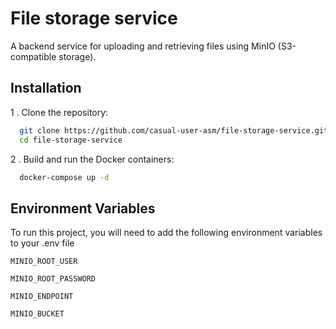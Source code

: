
# File storage service

A backend service for uploading and retrieving files using MinIO (S3-compatible storage).


## Installation

1 . Clone the repository:

```bash
  git clone https://github.com/casual-user-asm/file-storage-service.git
  cd file-storage-service
```

2 . Build and run the Docker containers:

```bash
  docker-compose up -d
```


## Environment Variables

To run this project, you will need to add the following environment variables to your .env file

`MINIO_ROOT_USER`

`MINIO_ROOT_PASSWORD`

`MINIO_ENDPOINT`

`MINIO_BUCKET`
